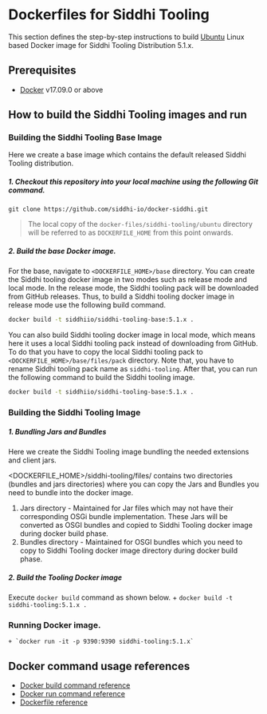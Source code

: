 # Dockerfiles for Siddhi Tooling #

This section defines the step-by-step instructions to build [Ubuntu](https://hub.docker.com/_/ubuntu/) Linux based Docker image for Siddhi Tooling Distribution 5.1.x.

## Prerequisites

* [Docker](https://www.docker.com/get-docker) v17.09.0 or above

## How to build the Siddhi Tooling images and run

### Building the Siddhi Tooling Base Image
Here we create a base image which contains the default released Siddhi Tooling distribution. 

##### 1. Checkout this repository into your local machine using the following Git command.

```
git clone https://github.com/siddhi-io/docker-siddhi.git
```

>The local copy of the `docker-files/siddhi-tooling/ubuntu` directory will be referred to as `DOCKERFILE_HOME` from this point onwards.

##### 2. Build the base Docker image.

For the base, navigate to `<DOCKERFILE_HOME>/base` directory. You can create the Siddhi tooling docker image in two modes such as release mode and local mode. In the release mode, the Siddhi tooling pack will be downloaded from GitHub releases. Thus, to build a Siddhi tooling docker image in release mode use the following build command.

```sh
docker build -t siddhiio/siddhi-tooling-base:5.1.x . 
```

You can also build Siddhi tooling docker image in local mode, which means here it uses a local Siddhi tooling pack instead of downloading from GitHub. To do that you have to copy the local Siddhi tooling pack to `<DOCKERFILE_HOME>/base/files/pack` directory. Note that, you have to rename Siddhi tooling pack name as `siddhi-tooling`. After that, you can run the following command to build the Siddhi tooling image.

```sh
docker build -t siddhiio/siddhi-tooling-base:5.1.x .
```

### Building the Siddhi Tooling Image

##### 1. Bundling Jars and Bundles
Here we create the Siddhi Tooling image bundling the needed extensions and client jars.
       
<DOCKERFILE_HOME>/siddhi-tooling/files/ contains two directories (bundles and jars directories) where you can copy the Jars and Bundles you need to bundle into the docker image.
1. Jars directory - Maintained for Jar files which may not have their corresponding OSGi bundle implementation. These Jars will be converted as OSGI bundles and copied to Siddhi Tooling docker image during docker build phase. 
2. Bundles directory - Maintained for OSGI bundles which you need to copy to Siddhi Tooling docker image directory during docker build phase.
  
##### 2. Build the Tooling Docker image
  Execute `docker build` command as shown below. 
    + `docker build -t siddhi-tooling:5.1.x .`
    
### Running Docker image.

    + `docker run -it -p 9390:9390 siddhi-tooling:5.1.x`    

## Docker command usage references

* [Docker build command reference](https://docs.docker.com/engine/reference/commandline/build/)
* [Docker run command reference](https://docs.docker.com/engine/reference/run/)
* [Dockerfile reference](https://docs.docker.com/engine/reference/builder/)